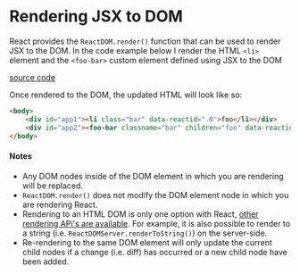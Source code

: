 # Rendering JSX to DOM

React provides the `ReactDOM.render()` function that can be used to render JSX to the DOM. In the code example below I render the HTML `<li>` element and the `<foo-bar>` custom element defined using JSX to the DOM

[source code](https://jsfiddle.net/e1thfjro/#tabs=js,result,html,resources)

Once rendered to the DOM, the updated HTML will look like so:

```html
<body>
    <div id="app1"><li class="bar" data-reactid=".0">foo</li></div>
    <div id="app2"><foo-bar classname="bar" children="foo" data-reactid=".1">foo</foo-bar></div>
</body>
```

#### Notes

* Any DOM nodes inside of the DOM element in which you are rendering will be replaced.
* `ReactDOM.render()` does not modify the DOM element node in which you are rendering React.
* Rendering to an HTML DOM is only one option with React, [other rendering APi's are available](https://facebook.github.io/react/docs/top-level-api.html#reactdomserver.rendertostring). For example, it is also possible to render to a string (i.e. `ReactDOMServer.renderToString()`) on the server-side.
* Re-rendering to the same DOM element will only update the current child nodes if a change (i.e. diff) has occurred or a new child node have been added.

